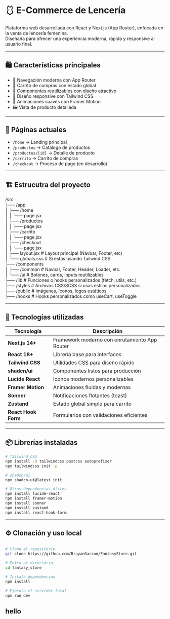 # 🩱 E-Commerce de Lencería

Plataforma web desarrollada con React y Next.js (App Router), enfocada en la venta de lencería femenina.  
Diseñada para ofrecer una experiencia moderna, rápida y responsive al usuario final.

---

## 🛍️ Características principales

- 🔄 Navegación moderna con App Router
- 🛒 Carrito de compras con estado global
- 🧩 Componentes reutilizables con diseño atractivo
- 📱 Diseño responsive con Tailwind CSS
- 🎨 Animaciones suaves con Framer Motion
- 🖼️ Vista de producto detallada

---

## 📄 Páginas actuales

- `/home` → Landing principal
- `/productos` → Catálogo de productos
- `/productos/[id]` → Detalle de producto
- `/carrito` → Carrito de compras
- `/checkout` → Proceso de pago (en desarrollo)

---


## 🏗️ Estrucutra del proyecto 

/src <br>
├── /app <br>
│   ├── /home <br>
│   │   └── page.jsx <br>
│   ├── /productos <br>
│   │   ├── page.jsx <br>
│   ├── /carrito <br>
│   │   └── page.jsx <br>
│   ├── /checkout <br>
│   │   └── page.jsx <br>
│   ├── layout.jsx         # Layout principal (Navbar, Footer, etc) <br>
│   └── globals.css        # Si estás usando Tailwind CSS <br>
├── /components <br>
│   ├── /common            # Navbar, Footer, Header, Loader, etc. <br>
│   └── /ui                # Botones, cards, inputs reutilizables <br>
├── /lib                   # Funciones o hooks personalizados (fetch, utils, etc.) <br>
├── /styles                # Archivos CSS/SCSS si usas estilos personalizados <br>
├── /public                # Imágenes, íconos, logos estáticos <br>
├── /hooks                 # Hooks personalizados como useCart, useToggle <br>

---

## 🚀 Tecnologías utilizadas

| Tecnología       | Descripción                                 |
|------------------|---------------------------------------------|
| **Next.js 14+**   | Framework moderno con enrutamiento App Router |
| **React 18+**     | Librería base para interfaces               |
| **Tailwind CSS**  | Utilidades CSS para diseño rápido           |
| **shadcn/ui**     | Componentes listos para producción          |
| **Lucide React**  | Iconos modernos personalizables             |
| **Framer Motion** | Animaciones fluidas y modernas              |
| **Sonner**        | Notificaciones flotantes (toast)            |
| **Zustand**       | Estado global simple para carrito           |
| **React Hook Form** | Formularios con validaciones eficientes  |

---

## 📦 Librerías instaladas

```bash
# Tailwind CSS
npm install -D tailwindcss postcss autoprefixer
npx tailwindcss init -p

# shadcn/ui
npx shadcn-ui@latest init

# Otras dependencias útiles
npm install lucide-react
npm install framer-motion
npm install sonner
npm install zustand
npm install react-hook-form
```
---


## ⚙️ Clonación y uso local
```bash

# Clona el repositorio
git clone https://github.com/BrayanGarzon/FantasyStore.git

# Entra al directorio
cd fantasy_store

# Instala dependencias
npm install

# Ejecuta el servidor local
npm run dev
```

## hello 